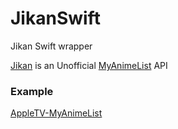 # JikanSwift

Jikan Swift wrapper

[Jikan](https://jikan.docs.apiary.io/#) is an Unofficial [MyAnimeList](https://myanimelist.net) API

### Example

[AppleTV-MyAnimeList](https://github.com/HackingGate/AppleTV-MyAnimeList)
